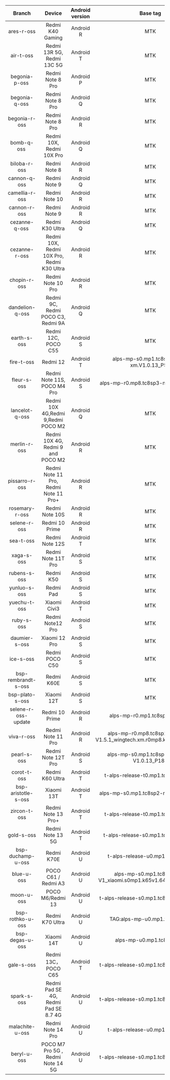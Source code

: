 | Branch | Device | Android version | Base tag | Link |
| :-: | :-: | :-: | :-: | :-: |
| ares-r-oss | Redmi K40 Gaming | Android R | MTK | [ares-r-oss](https://github.com/MiCode/MTK_kernel_modules/tree/ares-r-oss) |
| air-t-oss | Redmi 13R 5G, Redmi 13C 5G | Android T | MTK | [air-t-oss](https://github.com/MiCode/MTK_kernel_modules/tree/air-t-oss) |
| begonia-p-oss | Redmi Note 8 Pro | Android P | MTK | [begonia-p-oss](https://github.com/MiCode/MTK_kernel_modules/tree/begonia-p-oss) |
| begonia-q-oss | Redmi Note 8 Pro | Android Q | MTK | [begonia-q-oss](https://github.com/MiCode/MTK_kernel_modules/tree/begonia-q-oss) |
| begonia-r-oss | Redmi Note 8 Pro | Android R | MTK | [begonia-r-oss](https://github.com/MiCode/MTK_kernel_modules/tree/begonia-r-oss) |
| bomb-q-oss | Redmi 10X, Redmi 10X Pro | Android Q | MTK | [bomb-q-oss](https://github.com/MiCode/MTK_kernel_modules/tree/bomb-q-oss) |
| biloba-r-oss | Redmi Note 8 | Android R | MTK | [biloba-r-oss](https://github.com/MiCode/MTK_kernel_modules/tree/biloba-r-oss) |
| cannon-q-oss | Redmi Note 9 | Android Q | MTK | [cannon-q-oss](https://github.com/MiCode/MTK_kernel_modules/tree/cannon-q-oss) |
| camellia-r-oss | Redmi Note 10 | Android R | MTK | [camellia-r-oss](https://github.com/MiCode/MTK_kernel_modules/tree/camellia-r-oss) |
| cannon-r-oss | Redmi Note 9 | Android R | MTK | [merlin-r-oss](https://github.com/MiCode/MTK_kernel_modules/tree/cannon-r-oss) |
| cezanne-q-oss | Redmi K30 Ultra | Android Q | MTK | [cezanne-q-oss](https://github.com/MiCode/MTK_kernel_modules/tree/cezanne-q-oss) |
| cezanne-r-oss | Redmi 10X, Redmi 10X Pro, Redmi K30 Ultra | Android R | MTK | [cezanne-r-oss](https://github.com/MiCode/MTK_kernel_modules/tree/cezanne-r-oss) |
| chopin-r-oss | Redmi Note 10 Pro | Android R | MTK | [chopin-r-oss](https://github.com/MiCode/MTK_kernel_modules/tree/chopin-r-oss) |
| dandelion-q-oss | Redmi 9C, Redmi POCO C3, Redmi 9A | Android Q | MTK | [dandelion-q-oss](https://github.com/MiCode/MTK_kernel_modules/tree/dandelion-q-oss) |
| earth-s-oss | Redmi 12C, POCO C55 | Android S | MTK | [earth-s-oss](https://github.com/MiCode/MTK_kernel_modules/tree/earth-s-oss) |
| fire-t-oss | Redmi 12 | Android T | alps-mp-s0.mp1.tc8sp2-cs1-xm.V1.0.13_P53 | [fire-t-oss](https://github.com/MiCode/MTK_kernel_modules/tree/fire-t-oss) |
| fleur-s-oss | Redmi Note 11S, POCO M4 Pro | Android S | alps-mp-r0.mp8.tc8sp3-mt6781-V1.5.1 | [fleur-s-oss](https://github.com/MiCode/MTK_kernel_modules/tree/fleur-s-oss) |
| lancelot-q-oss | Redmi 10X 4G,Redmi 9,Redmi POCO M2 | Android Q | MTK | [lancelot-q-oss](https://github.com/MiCode/MTK_kernel_modules/tree/lancelot-q-oss) |
| merlin-r-oss | Redmi 10X 4G, Redmi 9 and POCO M2 | Android R | MTK | [merlin-r-oss](https://github.com/MiCode/MTK_kernel_modules/tree/merlin-r-oss) |
| pissarro-r-oss | Redmi Note 11 Pro, Redmi Note 11 Pro+ | Android R | MTK | [pissarro-r-oss](https://github.com/MiCode/MTK_kernel_modules/tree/pissarro-r-oss) |
| rosemary-r-oss | Redmi Note 10S | Android R | MTK | [rosemary-r-oss](https://github.com/MiCode/MTK_kernel_modules/tree/rosemary-r-oss) |
| selene-r-oss | Redmi 10 Prime | Android R | MTK | [selene-r-oss](https://github.com/MiCode/MTK_kernel_modules/tree/selene-r-oss) |
| sea-t-oss | Redmi Note 12S | Android T | MTK | [sea-t-oss](https://github.com/MiCode/MTK_kernel_modules/tree/sea-t-oss) |
| xaga-s-oss | Redmi Note 11T Pro  | Android S | MTK | [xaga-s-oss](https://github.com/MiCode/MTK_kernel_modules/tree/xaga-s-oss) |
| rubens-s-oss | Redmi K50  | Android S | MTK | [rubens-s-oss](https://github.com/MiCode/MTK_kernel_modules/tree/rubens-s-oss) |
| yunluo-s-oss | Redmi Pad  | Android S | MTK | [yunluo-s-oss](https://github.com/MiCode/MTK_kernel_modules/tree/yunluo-s-oss) |
| yuechu-t-oss | Xiaomi Civi3  | Android T | MTK | [yuechu-t-oss](https://github.com/MiCode/MTK_kernel_modules/tree/yuechu-t-oss) |
| ruby-s-oss | Redmi Note12 Pro  | Android S | MTK | [ruby-s-oss](https://github.com/MiCode/MTK_kernel_modules/tree/ruby-s-oss) |
| daumier-s-oss | Xiaomi 12 Pro  | Android S | MTK | [daumier-s-oss](https://github.com/MiCode/MTK_kernel_modules/tree/daumier-s-oss) |
| ice-s-oss | Redmi POCO C50  | Android S | MTK | [ice-s-oss](https://github.com/MiCode/MTK_kernel_modules/tree/ice-s-oss) |
| bsp-rembrandt-s-oss | Redmi K60E  | Android S | MTK | [bsp-rembrandt-s-oss](https://github.com/MiCode/MTK_kernel_modules/tree/bsp-rembrandt-s-oss) |
| bsp-plato-s-oss | Xiaomi 12T   | Android S | MTK | [bsp-plato-s-oss](https://github.com/MiCode/MTK_kernel_modules/commit/65783d7af5076ef3ea135bf83cdcd587469846a0) |
| selene-r-oss-update | Redmi 10 Prime | Android R | alps-mp-r0.mp1.tc8sp2-V2.66.1 | [selene-r-oss-update](https://github.com/MiCode/MTK_kernel_modules/tree/selene-r-oss-update) |
| viva-r-oss | Redmi Note 11 Pro | Android R | alps-mp-r0.mp8.tc8sp1-mt6781-V1.5.1_wingtech.xm.r0mp8.k6781v1.64_P60 | [viva-r-oss](https://github.com/MiCode/MTK_kernel_modules/tree/viva-r-oss) |
| pearl-s-oss | Redmi Note 12T Pro | Android S | alps-mp-s0.mp1.tc8sp2-mt6983-V1.0.13_P189 | [pearl-s-oss](https://github.com/MiCode/MTK_kernel_modules/tree/pearl-s-oss) |
| corot-t-oss | Redmi K60 Ultra | Android T | t-alps-release-t0.mp1.tc8sp2-V1.14 | [corot-t-oss](https://github.com/MiCode/MTK_kernel_modules/tree/corot-t-oss) |
| bsp-aristotle-s-oss | Xiaomi 13T | Android T | alps-mp-s0.mp1.tc8sp2-mt6983-V1.0.1 | [bsp-aristotle-s-oss](https://github.com/MiCode/MTK_kernel_modules/tree/bsp-aristotle-s-oss) |
| zircon-t-oss | Redmi Note 13 Pro+ | Android T | t-alps-release-t0.mp1.tc8sp2-V1.14 | [zircon-t-oss](https://github.com/MiCode/MTK_kernel_modules/tree/zircon-t-oss) |
| gold-s-oss | Redmi Note 13 5G | Android T | t-alps-release-s0.mp1.tc8sp-cs2-V1 | [gold-s-oss](https://github.com/MiCode/MTK_kernel_modules/tree/gold-s-oss) |
| bsp-duchamp-u-oss | Redmi K70E | Android U | t-alps-release-u0.mp1.tc8sp1-V1 | [bsp-duchamp-u-oss](https://github.com/MiCode/MTK_kernel_modules/tree/bsp-duchamp-u-oss) |
| blue-u-oss | POCO C61 / Redmi A3 | Android U | alps-mp-s0.mp1.tc8sp-cs3-V1_xiaomi.s0mp1.k65v1.64.bsp.k510_P18 | [blue-u-oss](https://github.com/MiCode/MTK_kernel_modules/tree/blue-u-oss) |
| moon-u-oss | POCO M6/Redmi 13 | Android U | t-alps-release-s0.mp1.tc8sp-cs3-V1.31 | [moon-u-oss](https://github.com/MiCode/MTK_kernel_modules/tree/moon-u-oss) |
| bsp-rothko-u-oss | Redmi K70 Ultra | Android U |TAG:alps-mp-u0.mp1.tc8sp3-V1 | [bsp-rothko-u-oss](https://github.com/MiCode/MTK_kernel_modules/tree/bsp-rothko-u-oss) |
| bsp-degas-u-oss | Xiaomi 14T | Android U |alps-mp-u0.mp1.tc8sp3-V1 | [bsp-degas-u-oss](https://github.com/MiCode/MTK_kernel_modules/tree/bsp-degas-u-oss) |
| gale-s-oss | Redmi 13C，POCO C65 | Android T | t-alps-release-s0.mp1.tc8sp-cs2-V1.31 |[gale-s-oss](https://github.com/MiCode/MTK_kernel_modules/tree/gale-s-oss) |
| spark-s-oss | Redmi Pad SE 4G, Redmi Pad SE 8.7 4G | Android U | t-alps-release-s0.mp1.tc8sp-cs3-V1.43 |[spark-s-oss](https://github.com/MiCode/MTK_kernel_modules/tree/spark-s-oss) |
| malachite-u-oss | Redmi Note 14 Pro | Android U | t-alps-release-u0.mp1.tc8sp3-V1 |[malachite-u-oss](https://github.com/MiCode/MTK_kernel_modules/tree/malachite-u-oss) |
| beryl-u-oss | POCO M7 Pro 5G , Redmi Note 14 5G | Android U | t-alps-release-s0.mp1.tc8sp-cs3-V1.67 |[beryl-u-oss](https://github.com/MiCode/MTK_kernel_modules/tree/beryl-u-oss) |

